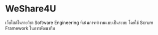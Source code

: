 # WeShare4U
เว็บไซต์ในรายวิชา Software Engineering  ที่เน้นการทำงานแบบเป็นระบบ โดยใช้ Scrum Framework ในการพัฒนาทีม
